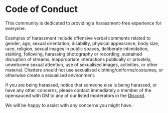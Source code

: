 # Code of Conduct
This community is dedicated to providing a harassment-free experience for everyone.

Examples of harassment include offensive verbal comments related to gender, age, sexual orientation, disability, physical appearance, body size, race, religion, sexual images in public spaces, deliberate intimidation, stalking, following, harassing photography or recording, sustained disruption of streams, inappropriate interactions publically or privately, unwelcome sexual attention, use of sexualised images, activities, or other material. Chatters should not use sexualised clothing/uniforms/costumes, or otherwise create a sexualised environment.

If you are being harassed, notice that someone else is being harassed, or have any other concerns, please contact immediately a member of the opensauced with DM to any of our listed moderators in the [Discord](https://discord.com/invite/gZMKK5q).

We will be happy to assist with any concerns you might have.

